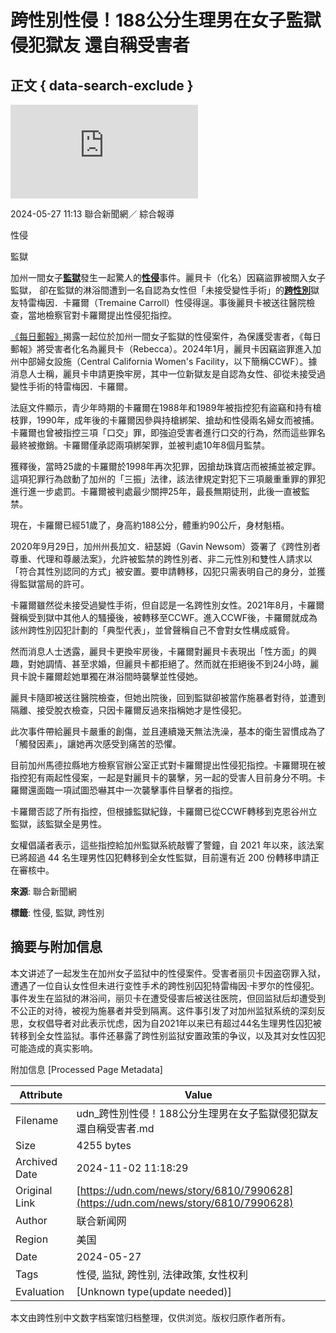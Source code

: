 # 跨性別性侵！188公分生理男在女子監獄侵犯獄友 還自稱受害者

## 正文 { data-search-exclude }


![加州一名女囚犯表示在監獄的淋浴間遭到一名「未接受變性手術」的跨性別獄友性侵。示意圖／ingimage](https://pgw.udn.com.tw/gw/photo.php?u=https://uc.udn.com.tw/photo/2024/05/27/0/29718632.jpg&x=0&y=0&sw=0&sh=0&sl=W&fw=800&exp=3600&w=930)

2024-05-27 11:13 聯合新聞網／ 綜合報導

性侵

監獄

加州一間女子[**監獄**](/search/tagging/2/監獄)發生一起驚人的[**性侵**](/search/tagging/2/性侵)事件。麗貝卡（化名）因竊盜罪被關入女子監獄， 卻在監獄的淋浴間遭到一名自認為女性但「未接受變性手術」的[**跨性別**](/search/tagging/2/跨性別)獄友特雷梅因．卡羅爾（Tremaine Carroll）性侵得逞。事後麗貝卡被送往醫院檢查，當地檢察官對卡羅爾提出性侵犯指控。

[《每日郵報》](https://www.dailymail.co.uk/news/article-13443635/rapist-prisoner-trans-cellmate-California-women.html)揭露一起位於加州一間女子監獄的性侵案件，為保護受害者，《每日郵報》將受害者化名為麗貝卡（Rebecca）。2024年1月，麗貝卡因竊盜罪進入加州中部婦女設施（Central California Women's Facility，以下簡稱CCWF）。據消息人士稱，麗貝卡申請更換牢房，其中一位新獄友是自認為女性、卻從未接受過變性手術的特雷梅因．卡羅爾。

法庭文件顯示，青少年時期的卡羅爾在1988年和1989年被指控犯有盜竊和持有槍枝罪，1990年，成年後的卡羅爾因參與持槍綁架、搶劫和性侵兩名婦女而被捕。卡羅爾也曾被指控三項「口交」罪，即強迫受害者進行口交的行為，然而這些罪名最終被撤銷。卡羅爾僅承認兩項綁架罪，並被判處10年8個月監禁。

獲釋後，當時25歲的卡羅爾於1998年再次犯罪，因搶劫珠寶店而被捕並被定罪。這項犯罪行為啟動了加州的「三振」法律，該法律規定對犯下三項嚴重重罪的罪犯進行進一步處罰。卡羅爾被判處最少關押25年，最長無期徒刑，此後一直被監禁。

現在，卡羅爾已經51歲了，身高約188公分，體重約90公斤，身材魁梧。

2020年9月29日，加州州長加文．紐瑟姆（Gavin Newsom）簽署了《跨性別者尊重、代理和尊嚴法案》，允許被監禁的跨性別者、非二元性別和雙性人請求以「符合其性別認同的方式」被安置。要申請轉移，囚犯只需表明自己的身分，並獲得監獄當局的許可。

卡羅爾雖然從未接受過變性手術，但自認是一名跨性別女性。2021年8月，卡羅爾聲稱受到獄中其他人的騷擾後，被轉移至CCWF。進入CCWF後，卡羅爾就成為該州跨性別囚犯計劃的「典型代表」，並曾聲稱自己不會對女性構成威脅。

然而消息人士透露，麗貝卡更換牢房後，卡羅爾對麗貝卡表現出「性方面」的興趣，對她調情、甚至求婚，但麗貝卡都拒絕了。然而就在拒絕後不到24小時，麗貝卡說卡羅爾趁她單獨在淋浴間時襲擊並性侵她。

麗貝卡隨即被送往醫院檢查，但她出院後，回到監獄卻被當作施暴者對待，並遭到隔離、接受脫衣檢查，只因卡羅爾反過來指稱她才是性侵犯。

此次事件帶給麗貝卡嚴重的創傷，並且連續幾天無法洗澡，基本的衛生習慣成為了「觸發因素」，讓她再次感受到痛苦的恐懼。

目前加州馬德拉縣地方檢察官辦公室正式對卡羅爾提出性侵犯指控。卡羅爾現在被指控犯有兩起性侵案，一起是對麗貝卡的襲擊，另一起的受害人目前身分不明。卡羅爾還面臨一項試圖恐嚇其中一次襲擊事件目擊者的指控。

卡羅爾否認了所有指控，但根據監獄紀錄，卡羅爾已從CCWF轉移到克恩谷州立監獄，該監獄全是男性。

女權倡議者表示，這些指控給加州監獄系統敲響了警鐘，自 2021 年以來，該法案已將超過 44 名生理男性囚犯轉移到全女性監獄，目前還有近 200 份轉移申請正在審核中。

**來源**: 聯合新聞網

**標籤**: 性侵, 監獄, 跨性別

## 摘要与附加信息

<!-- tcd_abstract -->
本文讲述了一起发生在加州女子监狱中的性侵案件。受害者丽贝卡因盗窃罪入狱，遭遇了一位自认女性但未进行变性手术的跨性别囚犯特雷梅因·卡罗尔的性侵犯。事件发生在监狱的淋浴间，丽贝卡在遭受侵害后被送往医院，但回监狱后却遭受到不公正的对待，被视为施暴者并受到隔离。这件事引发了对加州监狱系统的深刻反思，女权倡导者对此表示忧虑，因为自2021年以来已有超过44名生理男性囚犯被转移到全女性监狱。事件还暴露了跨性别监狱安置政策的争议，以及其对女性囚犯可能造成的真实影响。
<!-- tcd_abstract_end -->

附加信息 [Processed Page Metadata]

| Attribute       | Value                                  |
|-----------------|----------------------------------------|
| Filename        | udn_跨性別性侵！188公分生理男在女子監獄侵犯獄友還自稱受害者.md                             |
| Size            | 4255 bytes                           |
| Archived Date   | 2024-11-02 11:18:29                             |
| Original Link   | [https://udn.com/news/story/6810/7990628](https://udn.com/news/story/6810/7990628)                       |
| Author          | 联合新闻网                               |
| Region          | 美国                               |
| Date            | 2024-05-27                                 |
| Tags            | 性侵, 监狱, 跨性别, 法律政策, 女性权利                                 |
| Evaluation            | [Unknown type(update needed)]                                 |
<!-- tcd_table_end -->

本文由跨性别中文数字档案馆归档整理，仅供浏览。版权归原作者所有。
